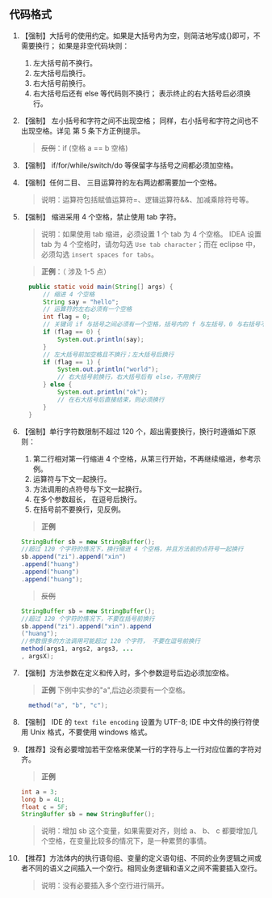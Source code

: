 ## 代码格式

1. 【强制】大括号的使用约定。如果是大括号内为空，则简洁地写成{}即可，不需要换行； 如果是非空代码块则：
    1. 左大括号前不换行。
    2. 左大括号后换行。
    3. 右大括号前换行。
    4. 右大括号后还有 else 等代码则不换行； 表示终止的右大括号后必须换行。

2. 【强制】 左小括号和字符之间不出现空格； 同样，右小括号和字符之间也不出现空格。详见
第 5 条下方正例提示。
    > ~~反例~~：if (空格 a == b 空格)

3. 【强制】 if/for/while/switch/do 等保留字与括号之间都必须加空格。

4. 【强制】任何二目、 三目运算符的左右两边都需要加一个空格。
    > 说明：运算符包括赋值运算符=、逻辑运算符&&、加减乘除符号等。

5. 【强制】 缩进采用 4 个空格，禁止使用 tab 字符。
    > 说明：如果使用 tab 缩进，必须设置 1 个 tab 为 4 个空格。 IDEA 设置 tab 为 4 个空格时，请勿勾选 `Use tab character`；而在 eclipse 中，必须勾选 `insert spaces for tabs`。

    > **正例**：（ 涉及 1-5 点）
    ``` java
      public static void main(String[] args) {
          // 缩进 4 个空格
          String say = "hello";
          // 运算符的左右必须有一个空格
          int flag = 0;
          // 关键词 if 与括号之间必须有一个空格，括号内的 f 与左括号，0 与右括号不需要空格
          if (flag == 0) {
              System.out.println(say);
          }
          // 左大括号前加空格且不换行；左大括号后换行
          if (flag == 1) {
              System.out.println("world");
              // 右大括号前换行，右大括号后有 else，不用换行
          } else {
              System.out.println("ok");
              // 在右大括号后直接结束，则必须换行
          }
      }
    ```

6. 【强制】单行字符数限制不超过 120 个，超出需要换行，换行时遵循如下原则：
    1. 第二行相对第一行缩进 4 个空格，从第三行开始，不再继续缩进，参考示例。
    2. 运算符与下文一起换行。
    3. 方法调用的点符号与下文一起换行。
    4. 在多个参数超长， 在逗号后换行。
    5. 在括号前不要换行，见反例。
    > **正例**
    ``` java
    StringBuffer sb = new StringBuffer();
    //超过 120 个字符的情况下，换行缩进 4 个空格，并且方法前的点符号一起换行
    sb.append("zi").append("xin")
    .append("huang")
    .append("huang")
    .append("huang");
    ```

    > ~~反例~~
    ``` java
    StringBuffer sb = new StringBuffer();
    //超过 120 个字符的情况下，不要在括号前换行
    sb.append("zi").append("xin").append
    ("huang");
    //参数很多的方法调用可能超过 120 个字符， 不要在逗号前换行
    method(args1, args2, args3, ...
    , argsX);
    ```

7. 【强制】方法参数在定义和传入时，多个参数逗号后边必须加空格。
    > **正例** 下例中实参的"a",后边必须要有一个空格。
    ``` java
      method("a", "b", "c");
    ```

8. 【强制】 IDE 的 `text file encoding` 设置为 UTF-8; IDE 中文件的换行符使用 Unix 格式，不要使用 windows 格式。

9. 【推荐】没有必要增加若干空格来使某一行的字符与上一行对应位置的字符对齐。
    > **正例**
    ``` java
    int a = 3;
    long b = 4L;
    float c = 5F;
    StringBuffer sb = new StringBuffer();
    ```
    > 说明：增加 sb 这个变量，如果需要对齐，则给 a、 b、 c 都要增加几个空格，在变量比较多的情况下，是一种累赘的事情。

10. 【推荐】方法体内的执行语句组、变量的定义语句组、不同的业务逻辑之间或者不同的语义之间插入一个空行。相同业务逻辑和语义之间不需要插入空行。
    > 说明：没有必要插入多个空行进行隔开。
